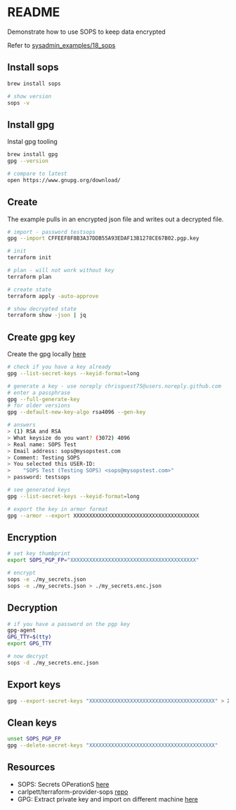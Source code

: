 # README

Demonstrate how to use SOPS to keep data encrypted  

Refer to [sysadmin_examples/18_sops](https://github.com/chrisguest75/sysadmin_examples/blob/master/18_sops/README.md)  

## Install sops

```sh
brew install sops

# show version
sops -v  
```

## Install gpg

Instal gpg tooling

```sh
brew install gpg            
gpg --version       

# compare to latest
open https://www.gnupg.org/download/
```

## Create

The example pulls in an encrypted json file and writes out a decrypted file.  

```sh
# import - password testsops
gpg --import CFFEEF8F8B3A37DDB55A93EDAF13B1278CE67B02.pgp.key

# init
terraform init

# plan - will not work without key
terraform plan

# create state
terraform apply -auto-approve

# show decrypted state
terraform show -json | jq   
```

## Create gpg key

Create the gpg locally [here](https://docs.github.com/en/authentication/managing-commit-signature-verification/generating-a-new-gpg-key)

```sh
# check if you have a key already
gpg --list-secret-keys --keyid-format=long  

# generate a key - use noreply chrisguest75@users.noreply.github.com
# enter a passphrase
gpg --full-generate-key         
# for older versions
gpg --default-new-key-algo rsa4096 --gen-key

# answers
> (1) RSA and RSA
> What keysize do you want? (3072) 4096
> Real name: SOPS Test
> Email address: sops@mysopstest.com
> Comment: Testing SOPS
> You selected this USER-ID:
>    "SOPS Test (Testing SOPS) <sops@mysopstest.com>"
> password: testsops

# see generated keys
gpg --list-secret-keys --keyid-format=long  

# export the key in armor format
gpg --armor --export XXXXXXXXXXXXXXXXXXXXXXXXXXXXXXXXXXXXXXXX
```

## Encryption

```sh
# set key thumbprint
export SOPS_PGP_FP="XXXXXXXXXXXXXXXXXXXXXXXXXXXXXXXXXXXXXXXX" 

# encrypt
sops -e ./my_secrets.json  
sops -e ./my_secrets.json > ./my_secrets.enc.json    
```

## Decryption

```sh
# if you have a password on the pgp key
gpg-agent
GPG_TTY=$(tty)                                     
export GPG_TTY

# now decrypt
sops -d ./my_secrets.enc.json  
```

## Export keys

```sh
gpg --export-secret-keys "XXXXXXXXXXXXXXXXXXXXXXXXXXXXXXXXXXXXXXXX" > XXXXXXXXXXXXXXXXXXXXXXXXXXXXXXXXXXXXXXXX.pgp.key
```

## Clean keys

```sh
unset SOPS_PGP_FP 
gpg --delete-secret-keys "XXXXXXXXXXXXXXXXXXXXXXXXXXXXXXXXXXXXXXXX" 
```

## Resources

* SOPS: Secrets OPerationS [here](https://github.com/mozilla/sops)
* carlpett/terraform-provider-sops [repo](https://github.com/carlpett/terraform-provider-sops)
* GPG: Extract private key and import on different machine [here](https://makandracards.com/makandra-orga/37763-gpg-extract-private-key-and-import-on-different-machine)  
